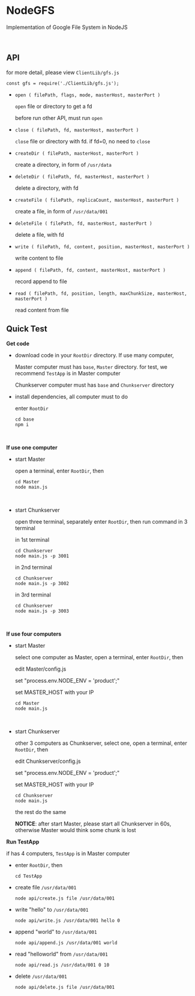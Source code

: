 
# NodeGFS
Implementation of Google File System in NodeJS

<br />

## API

for more detail, please view `ClientLib/gfs.js`

`const gfs = require('./ClientLib/gfs.js');`

- `open ( filePath, flags, mode, masterHost, masterPort )`

  `open` file or directory to get a fd

  before run other API, must run `open`
  <br />
  
- `close ( filePath, fd, masterHost, masterPort )`
  
  `close` file or directory with fd. if fd=0, no need to `close`
  <br />

- `createDir ( filePath, masterHost, masterPort )`

  create a directory, in form of `/usr/data`
  <br />

- `deleteDir ( filePath, fd, masterHost, masterPort )`

  delete a directory, with fd
  <br />

- `createFile ( filePath, replicaCount, masterHost, masterPort )`

  create a file, in form of `/usr/data/001`
  <br />

- `deleteFile ( filePath, fd, masterHost, masterPort )`

  delete a file, with fd
  <br />

- `write ( filePath, fd, content, position, masterHost, masterPort )`

  write content to file
  <br />

- `append ( filePath, fd, content, masterHost, masterPort )`

  record append to file
  <br />

- `read ( filePath, fd, position, length, maxChunkSize, masterHost, masterPort )`

  read content from file
  <br />

## Quick Test

**Get code**

- download code in your `RootDir` directory. If use many computer, 

  Master computer must has `base`, `Master` directory. for test, we recommend `TestApp` is in Master computer
  
  Chunkserver computer must has `base` and `Chunkserver` directory
  <br />

- install dependencies, all computer must to do

  enter `RootDir`

      cd base
      npm i
  <br />


**If use one computer**

- start Master

  open a terminal, enter `RootDir`, then

      cd Master
      node main.js
  <br />

- start Chunkserver

  open three terminal, separately enter `RootDir`, then run command in 3 terminal
  
  in 1st terminal

      cd Chunkserver
      node main.js -p 3001

  in 2nd terminal

      cd Chunkserver
      node main.js -p 3002

  in 3rd terminal

      cd Chunkserver
      node main.js -p 3003

  <br />


**If use four computers**

- start Master

  select one computer as Master, open a terminal, enter `RootDir`, then

  edit Master/config.js

  set "process.env.NODE_ENV = 'product';"

  set MASTER_HOST with your IP

      cd Master
      node main.js
  <br />

- start Chunkserver

  other 3 computers as Chunkserver, select one, open a terminal, enter `RootDir`, then

  edit Chunkserver/config.js 

  set "process.env.NODE_ENV = 'product';"

  set MASTER_HOST with your IP

      cd Chunkserver
      node main.js
  
  the rest do the same

  **NOTICE**: after start Master, please start all Chunkserver in 60s, otherwise Master would think some chunk is lost
  <br />

**Run TestApp**

if has 4 computers, `TestApp` is in Master computer

- enter `RootDir`, then

  `cd TestApp`
  <br />

- create file `/usr/data/001`

  `node api/create.js file /usr/data/001`
  <br />

- write "hello" to `/usr/data/001`

  `node api/write.js /usr/data/001 hello 0`
  <br />

- append "world" to `/usr/data/001`

  `node api/append.js /usr/data/001 world`
  <br />

- read "helloworld" from `/usr/data/001`

  `node api/read.js /usr/data/001 0 10`
  <br />

- delete `/usr/data/001`

  `node api/delete.js file /usr/data/001`
  <br />
  <br />